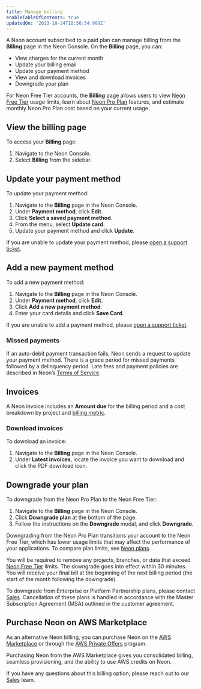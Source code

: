 ```yaml
---
title: Manage billing
enableTableOfContents: true
updatedOn: '2023-10-24T18:56:54.989Z'
---
```


A Neon account subscribed to a paid plan can manage billing from the **Billing** page in the Neon Console. On the **Billing** page, you can:

- View charges for the current month
- Update your billing email
- Update your payment method
- View and download invoices
- Downgrade your plan

For Neon Free Tier accounts, the **Billing** page allows users to view [Neon Free Tier](/docs/introduction/free-tier) usage limits, learn about [Neon Pro Plan](/docs/introduction/pro-plan) features, and estimate monthly Neon Pro Plan cost based on your current usage.

## View the billing page

To access your **Billing** page:

1. Navigate to the Neon Console.
1. Select **Billing** from the sidebar.

## Update your payment method

To update your payment method:

1. Navigate to the **Billing** page in the Neon Console.
2. Under **Payment method**, click **Edit**.
3. Click **Select a saved payment method**.
4. From the menu, select **Update card**.
5. Update your payment method and click **Update**.

If you are unable to update your payment method, please [open a support ticket](/docs/introduction/support).

## Add a new payment method

To add a new payment method:

1. Navigate to the **Billing** page in the Neon Console.
2. Under **Payment method**, click **Edit**.
3. Click **Add a new payment method**.
4. Enter your card details and click **Save Card**.

If you are unable to add a payment method, please [open a support ticket](/docs/introduction/support).

### Missed payments

If an auto-debit payment transaction fails, Neon sends a request to update your payment method. There is a grace period for missed payments followed by a delinquency period. Late fees and payment policies are described in Neon’s [Terms of Service](https://neon.tech/terms-of-service).

## Invoices

A Neon invoice includes an **Amount due** for the billing period and a cost breakdown by project and [billing metric](/docs/introduction/billing).

### Download invoices

To download an invoice:

1. Navigate to the **Billing** page in the Neon Console.
1. Under **Latest invoices**, locate the invoice you want to download and click the PDF download icon.

## Downgrade your plan

To downgrade from the Neon Pro Plan to the Neon Free Tier:

1. Navigate to the **Billing** page in the Neon Console.
1. Click **Downgrade plan** at the bottom of the page.
1. Follow the instructions on the **Downgrade** modal, and click **Downgrade**.

Downgrading from the Neon Pro Plan transitions your account to the Neon Free Tier, which has lower usage limits that may affect the performance of your applications. To compare plan limits, see [Neon plans](/docs/introduction/plans#neon-plans).

You will be required to remove any projects, branches, or data that exceed [Neon Free Tier](/docs/introduction/free-tier) limits. The downgrade goes into effect within 30 minutes. You will receive your final bill at the beginning of the next billing period (the start of the month following the downgrade).

To downgrade from Enterprise or Platform Partnership plans, please contact [Sales](https://neon.tech/contact-sales). Cancellation of these plans is handled in accordance with the Master Subscription Agreement (MSA) outlined in the customer agreement.

## Purchase Neon on AWS Marketplace

As an alternative Neon billing, you can purchase Neon on the [AWS Marketplace](https://aws.amazon.com/marketplace/pp/prodview-o32z34khv4272?sr=0-1&applicationId=AWSMPContessa&utm_campaign=Developer%20Days&utm_source=hs_email&utm_medium=email&_hsenc=p2ANqtz-8U-1v7Sm5HHexFnV3Mkkwwsq5hnq9ThQnbQOqhuB11RT9cNwtAoalhaq98WMgL70rwfFhq) or through the [AWS Private Offers](https://docs.aws.amazon.com/marketplace/latest/userguide/private-offers-overview.html) program.

Purchasing Neon from the AWS Marketplace gives you consolidated billing, seamless provisioning, and the ability to use AWS credits on Neon.

If you have any questions about this billing option, please reach out to our [Sales](https://neon.tech/contact-sales) team. 